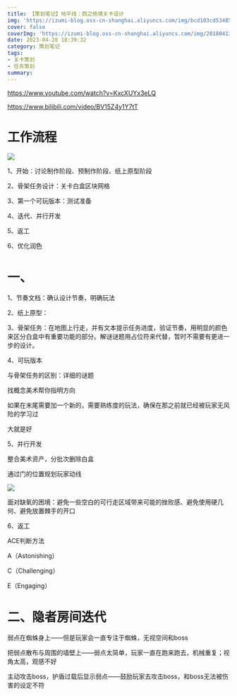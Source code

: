 ```yaml
---
title: 【策划笔记】地平线：西之绝境关卡设计
img: 'https://izumi-blog.oss-cn-shanghai.aliyuncs.com/img/bcd103cd5348536799144537ed29a9a6.jpeg'
cover: false
coverImg: 'https://izumi-blog.oss-cn-shanghai.aliyuncs.com/img/20180413101445_VXV2l.png'
date: 2023-04-28 18:39:32
category: 策划笔记
tags: 
- 关卡策划
- 任务策划
summary:
---
```

<!--more-->

https://www.youtube.com/watch?v=KxcXUYx3eLQ

https://www.bilibili.com/video/BV15Z4y1Y7tT

# 工作流程

![](https://izumi-blog.oss-cn-shanghai.aliyuncs.com/img/20230428145402.png)

1、开始：讨论制作阶段、预制作阶段、纸上原型阶段

2、骨架任务设计：关卡白盒区块网格

3、第一个可玩版本：测试准备

4、迭代、并行开发

5、返工

6、优化润色

# 一、

1、节奏文档：确认设计节奏，明确玩法

2、纸上原型：

3、骨架任务：在地图上行走，并有文本提示任务进度，验证节奏，用明显的颜色来区分白盒中有重要功能的部分。解谜谜题用占位符来代替，暂时不需要有更进一步的设计。

4、可玩版本

与骨架任务的区别：详细的谜题

找概念美术帮你指明方向

如果在末尾需要加一个新的，需要熟练度的玩法，确保在那之前就已经被玩家无风险的学习过

大就是好

5、并行开发

整合美术资产，分批次删除白盒

通过门的位置规划玩家动线

![](https://izumi-blog.oss-cn-shanghai.aliyuncs.com/img/20230428161628.png)

面对缺氧的困境：避免一些空白的可行走区域带来可能的挫败感、避免使用硬几何、避免放置棘手的开口

6、返工

ACE判断方法

A（Astonishing）

C（Challenging）

E（Engaging）

# 二、隐者房间迭代

弱点在蜘蛛身上——但是玩家会一直专注于蜘蛛，无视空间和boss

把弱点散布与周围的墙壁上——弱点太简单，玩家一直在跑来跑去，机械重复；视角太高，观感不好

主动攻击boss，护盾过载后显示弱点——鼓励玩家去攻击boss，和boss无法被伤害的设定不符
